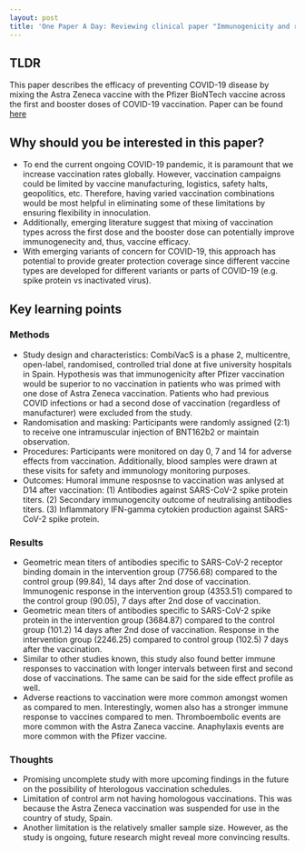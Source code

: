 ```yaml
---
layout: post
title: 'One Paper A Day: Reviewing clinical paper "Immunogenicity and reactogenicity of BNT162b2 booster in ChAdOx1-S-primed participants (CombiVacS): a multicentre, open-label, randomised, controlled, phase 2 trial"'
---
```


## TLDR
This paper describes the efficacy of preventing COVID-19 disease by mixing the Astra Zeneca vaccine with the Pfizer BioNTech vaccine across the first and booster doses of COVID-19 vaccination. Paper can be found [here](https://www.thelancet.com/journals/lancet/article/PIIS0140-6736(21)01442-2/fulltext)

## Why should you be interested in this paper?
- To end the current ongoing COVID-19 pandemic, it is paramount that we increase vaccination rates globally. However, vaccination campaigns could be limited by vaccine manufacturing, logistics, safety halts, geopolitics, etc. Therefore, having varied vaccination combinations would be most helpful in eliminating some of these limitations by ensuring flexibility in innoculation.
- Additionally, emerging literature suggest that mixing of vaccination types across the first dose and the booster dose can potentially improve immunogenecity and, thus, vaccine efficacy.
- With emerging variants of concern for COVID-19, this approach has potential to provide greater protection coverage since different vaccine types are developed for different variants or parts of COVID-19 (e.g. spike protein vs inactivated virus).

## Key learning points

### Methods
- Study design and characteristics: CombiVacS is a phase 2, multicentre, open-label, randomised, controlled trial done at five university hospitals in Spain. Hypothesis was that immunogenicity after Pfizer vaccination would be superior to no vaccination in patients who was primed with one dose of Astra Zeneca vaccination. Patients who had previous COVID infections or had a second dose of vaccination (regardless of manufacturer) were excluded from the study.
- Randomisation and masking: Participants were randomly assigned (2:1) to receive one intramuscular injection of BNT162b2 or maintain observation. 
- Procedures: Participants were monitored on day 0, 7 and 14 for adverse effects from vaccination. Additionally, blood samples were drawn at these visits for safety and immunology monitoring purposes.
- Outcomes: Humoral immune resposnse to vaccination was anlysed at D14 after vaccination: (1) Antibodies against SARS-CoV-2 spike protein titers. (2) Secondary immunogencity outcome of neutralising antibodies titers. (3) Inflammatory IFN-gamma cytokien production against SARS-CoV-2 spike protein.

### Results
- Geometric mean titers of antibodies specific to SARS-CoV-2 receptor binding domain in the intervention group (7756.68) compared to the control group (99.84), 14 days after 2nd dose of vaccination. Immunogenic response in the intervention group (4353.51) compared to the control group (90.05), 7 days after 2nd dose of vaccination. 
- Geometric mean titers of antibodies specific to SARS-CoV-2 spike protein in the intervention group (3684.87) compared to the control group (101.2) 14 days after 2nd dose of vaccination. Response in the intervention group (2246.25) compared to control group (102.5) 7 days after the vaccination.
- Similar to other studies known, this study also found better immune responses to vaccination with longer intervals between first and second dose of vaccinations. The same can be said for the side effect profile as well.
- Adverse reactions to vaccination were more common amongst women as compared to men. Interestingly, women also has a stronger immune response to vaccines compared to men. Thromboembolic events are more common with the Astra Zaneca vaccine. Anaphylaxis events are more common with the Pfizer vaccine. 

### Thoughts
- Promising uncomplete study with more upcoming findings in the future on the possibility of hterologous vaccination schedules.
- Limitation of control arm not having homologous vaccinations. This was because the Astra Zeneca vaccination was suspended for use in the country of study, Spain. 
- Another limitation is the relatively smaller sample size. However, as the study is ongoing, future research might reveal more convincing results.


